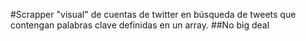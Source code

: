#Scrapper "visual" de cuentas de twitter en búsqueda de tweets que contengan palabras clave definidas en un array.
##No big deal
